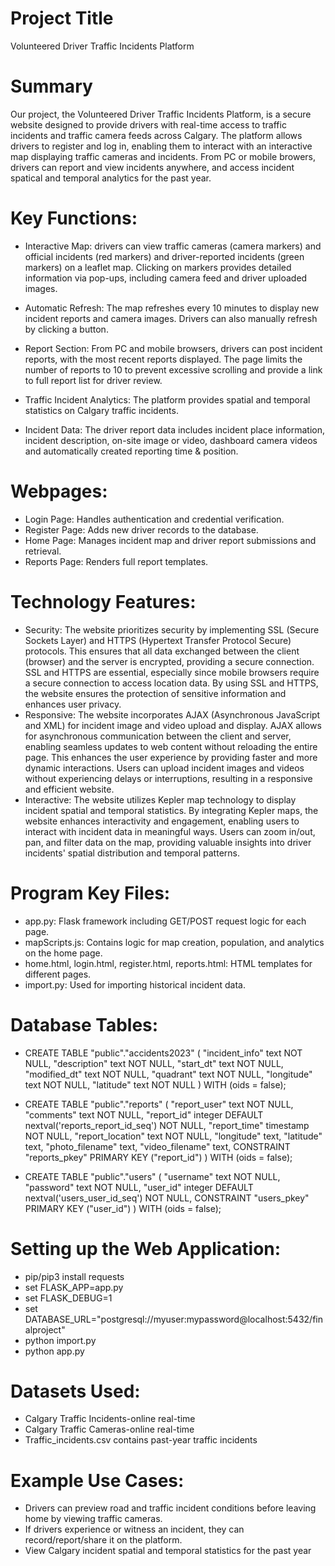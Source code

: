

# Project Title
Volunteered Driver Traffic Incidents Platform

# Summary
Our project, the Volunteered Driver Traffic Incidents Platform, is a secure website designed to provide drivers with real-time access to traffic incidents and traffic camera feeds across Calgary. The platform allows drivers to register and log in, enabling them to interact with an interactive map displaying traffic cameras and incidents. From PC or mobile browers, drivers can report and view incidents anywhere, and access incident spatical and temporal analytics for the past year.

# Key Functions:
* Interactive Map: drivers can view traffic cameras (camera markers) and official incidents (red markers) and driver-reported incidents (green markers) on a leaflet map. Clicking on markers provides detailed information via pop-ups, including camera feed and driver uploaded images.

* Automatic Refresh: The map refreshes every 10 minutes to display new incident reports and camera images. Drivers can also manually refresh by clicking a button.

* Report Section: From PC and mobile browsers, drivers can post incident reports, with the most recent reports displayed. The page limits the number of reports to 10 to prevent excessive scrolling and provide a link to full report list for driver review.

* Traffic Incident Analytics: The platform provides spatial and temporal statistics on Calgary traffic incidents.

* Incident Data: The driver report data includes incident place information, incident description, on-site image or video, dashboard camera videos and automatically created reporting time & position.

# Webpages:
* Login Page: Handles authentication and credential verification.
* Register Page: Adds new driver records to the database.
* Home Page: Manages incident map and driver report submissions and retrieval.
* Reports Page: Renders full report templates.

# Technology Features:
* Security: The website prioritizes security by implementing SSL (Secure Sockets Layer) and HTTPS (Hypertext Transfer Protocol Secure) protocols. This ensures that all data exchanged between the client (browser) and the server is encrypted, providing a secure connection. SSL and HTTPS are essential, especially since mobile browsers require a secure connection to access location data. By using SSL and HTTPS, the website ensures the protection of sensitive information and enhances user privacy.
* Responsive: The website incorporates AJAX (Asynchronous JavaScript and XML) for incident image and video upload and display. AJAX allows for asynchronous communication between the client and server, enabling seamless updates to web content without reloading the entire page. This enhances the user experience by providing faster and more dynamic interactions. Users can upload incident images and videos without experiencing delays or interruptions, resulting in a responsive and efficient website.
* Interactive: The website utilizes Kepler map technology to display incident spatial and temporal statistics. By integrating Kepler maps, the website enhances interactivity and engagement, enabling users to interact with incident data in meaningful ways. Users can zoom in/out, pan, and filter data on the map, providing valuable insights into driver incidents' spatial distribution and temporal patterns.

# Program Key Files:
* app.py: Flask framework including GET/POST request logic for each page.
* mapScripts.js: Contains logic for map creation, population, and analytics on the home page.
* home.html, login.html, register.html, reports.html: HTML templates for different pages.
* import.py: Used for importing historical incident data.

# Database Tables:
* CREATE TABLE "public"."accidents2023" (
    "incident_info" text NOT NULL,
    "description" text NOT NULL,
    "start_dt" text NOT NULL,
    "modified_dt" text NOT NULL,
    "quadrant" text NOT NULL,
    "longitude" text NOT NULL,
    "latitude" text NOT NULL
) WITH (oids = false);

* CREATE TABLE "public"."reports" (
    "report_user" text NOT NULL,
    "comments" text NOT NULL,
    "report_id" integer DEFAULT nextval('reports_report_id_seq') NOT NULL,
    "report_time" timestamp NOT NULL,
    "report_location" text NOT NULL,
    "longitude" text,
    "latitude" text,
    "photo_filename" text,
    "video_filename" text,
    CONSTRAINT "reports_pkey" PRIMARY KEY ("report_id")
) WITH (oids = false);

* CREATE TABLE "public"."users" (
    "username" text NOT NULL,
    "password" text NOT NULL,
    "user_id" integer DEFAULT nextval('users_user_id_seq') NOT NULL,
    CONSTRAINT "users_pkey" PRIMARY KEY ("user_id")
) WITH (oids = false);

# Setting up the Web Application:
* pip/pip3 install requests
* set FLASK_APP=app.py
* set FLASK_DEBUG=1
* set DATABASE_URL="postgresql://myuser:mypassword@localhost:5432/finalproject"
* python import.py
* python app.py

# Datasets Used:
* Calgary Traffic Incidents-online real-time
* Calgary Traffic Cameras-online real-time
* Traffic_incidents.csv contains past-year traffic incidents

# Example Use Cases:
* Drivers can preview road and traffic incident conditions before leaving home by viewing traffic cameras.
* If drivers experience or witness an incident, they can record/report/share it on the platform.
* View Calgary incident spatial and temporal statistics for the past year
